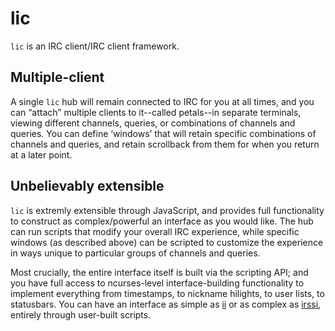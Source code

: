 lic
===

`lic` is an IRC client/IRC client framework.

Multiple-client
---------------
A single `lic` hub will remain connected to IRC for you at all times, and you can “attach” multiple
clients to it--called petals--in separate terminals, viewing different channels, queries, or combinations of
channels and queries. You can define ‘windows’ that will retain specific combinations of channels
and queries, and retain scrollback from them for when you return at a later point.

Unbelievably extensible
-----------------------
`lic` is extremly extensible through JavaScript, and provides full functionality to construct as
complex/powerful an interface as you would like. The hub can run scripts that modify your
overall IRC experience, while specific windows (as described above) can be scripted to customize the
experience in ways unique to particular groups of channels and queries.

Most crucially, the entire interface itself is built via the scripting API; and you have full access
to ncurses-level interface-building functionality to implement everything from timestamps, to nickname
hilights, to user lists, to statusbars. You can have an interface as simple as [ii][] or as complex
as [irssi][], entirely through user-built scripts.

   [ii]: <http://tools.suckless.org/ii/> "a minimalist FIFO and filesystem-based IRC client"
   [irssi]: <http://irssi.org/> "themable ncurses IRC client"
